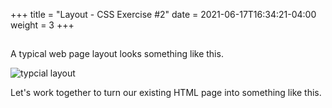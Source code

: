 +++
title = "Layout - CSS Exercise #2"
date = 2021-06-17T16:34:21-04:00
weight = 3
+++

## 

A typical web page layout looks something like this.

![typcial layout](../images/layout.png)

Let's work together to turn our existing HTML page into something like this. 

